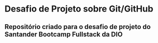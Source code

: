 # Desafio de Projeto sobre Git/GitHub
## Repositório criado para o desafio de projeto do Santander Bootcamp Fullstack da DIO
